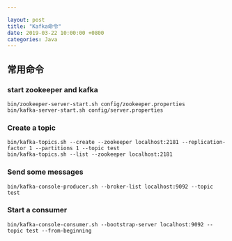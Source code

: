 ```yaml
---

layout: post 
title: "Kafka命令" 
date: 2019-03-22 10:00:00 +0800
categories: Java
---
```


## 常用命令

### start zookeeper and kafka

```shell
bin/zookeeper-server-start.sh config/zookeeper.properties
bin/kafka-server-start.sh config/server.properties
```

### Create a topic

```shell
bin/kafka-topics.sh --create --zookeeper localhost:2181 --replication-factor 1 --partitions 1 --topic test
bin/kafka-topics.sh --list --zookeeper localhost:2181
```

### Send some messages
```shell
bin/kafka-console-producer.sh --broker-list localhost:9092 --topic test
```

### Start a consumer
```shell
bin/kafka-console-consumer.sh --bootstrap-server localhost:9092 --topic test --from-beginning
```